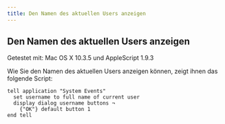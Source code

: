 ```yaml
---
title: Den Namen des aktuellen Users anzeigen
---
```


## Den Namen des aktuellen Users anzeigen

Getestet mit: Mac OS X 10.3.5 und AppleScript 1.9.3

Wie Sie den Namen des aktuellen Users anzeigen können, zeigt ihnen das folgende Script:

```applescript
tell application "System Events"
  set username to full name of current user
  display dialog username buttons ¬
    {"OK"} default button 1
end tell
```
